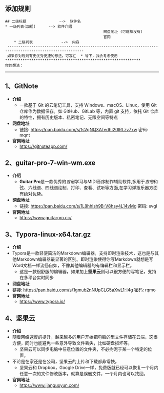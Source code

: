 ## 添加规则

```
## 二级标题               -->  软件名
* 一级列表(加粗)      --> 软件介绍
                                             网盘地址 (可选择没有)
                                             官网
    * 二级列表             -->  内容
 ---------------------------------------------------------------------------------------------------------
 如果你对规则有更优秀便捷的想法，可写在  * 号下，我会考虑使用
**************************************************************
你的想法：
```



---

## 1、GitNote

* **介绍**
  * 一款基于 Git 的云笔记工具，支持 Windows、macOS、Linux，使用 Git 仓库作为数据保存，如 GitHub、GitLab 等，内置 git 支持，依托 Git 仓库的特性，拥有历史版本、私密笔记、无限空间等特点
* **网盘地址**
  * 链接: https://pan.baidu.com/s/1sVgNQXATedhI20lRLzv7xw  密码: mqnt
* **官网地址**
  * https://gitnoteapp.com/

## 2、guitar-pro-7-win-wm.exe

* **介绍**
  *  **Guitar Pro**是一款优秀的*吉他*学习与MIDI音序制作辅助软件,多用于*吉他*和弦、六线谱、四线谱绘制、打印、查看、试听等方面,在学习弹拨乐器方面有绝对优势。
* **网盘地址**
  * 链接: https://pan.baidu.com/s/1L8hhlsh9B-V8hsy4L14vMg  密码: evgl
* **官网地址**
  * https://www.guitarpro.cc/

## 3、Typora-linux-x64.tar.gz

* **介绍**
* Typora是一款轻便简洁的Markdown编辑器，支持即时渲染技术，这也是与其他Markdown编辑器最显著的区别。即时渲染使得你写Markdown就想是写Word文档一样流畅自如，不像其他编辑器的有编辑栏和显示栏。
  * 这是一款很舒服的编辑器，如果加上**坚果云**则可以很方便的写笔记，支持在多平台实时同步
* **网盘地址**
* 链接: https://pan.baidu.com/s/1gmub2nNUpCLG5aXwL1-I4g  密码: rqmo
* **官网地址**
  * https://www.typora.io/

## 4、坚果云

* **介绍**
* 随着网络速度的提升，越来越多的用户开始把电脑的里文件存储在云端，这很方便，同时也能避免一些意外导致文件丢失，比如硬盘损坏等。
  * 坚果云可以同步电脑中任意位置的文件夹，不必拘泥于某一个特定的位置。
* 不论是在家还是在公司，坚果云的上传和下载都非常快。
  * 坚果云和 Dropbox，Google Drive一样，免费版就已经可以恢复一个月内任意一次的文件修改版本，就算是误删文件，一个月内也可以找回。
* **官网地址**
  * https://www.jianguoyun.com/